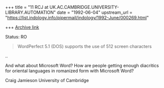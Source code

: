 +++
title = "11 RCJ at UK.AC.CAMBRIDGE.UNIVERSITY-LIBRARY.AUTOMATION"
date = "1992-06-04"
upstream_url = "https://list.indology.info/pipermail/indology/1992-June/000269.html"

+++
[Archive link](https://list.indology.info/pipermail/indology/1992-June/000269.html)


Status: RO

>WordPerfect 5.1 (DOS) supports the use of 512 screen characters

..

And what about Microsoft Word? How are people getting enough diacritics
for oriental languages in romanized form with Microsoft Word?

Craig Jamieson
University of Cambridge




